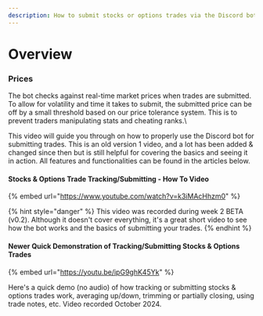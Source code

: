 ```yaml
---
description: How to submit stocks or options trades via the Discord bot.
---
```


# Overview

### Prices

The bot checks against real-time market prices when trades are submitted. To allow for volatility and time it takes to submit, the submitted price can be off by a small threshold based on our price tolerance system. This is to prevent traders manipulating stats and cheating ranks.\


This video will guide you through on how to properly use the Discord bot for submitting trades. This is an old version 1 video, and a lot has been added & changed since then but is still helpful for covering the basics and seeing it in action. All features and functionalities can be found in the articles below.

#### Stocks & Options Trade Tracking/Submitting - How To Video

{% embed url="https://www.youtube.com/watch?v=k3iMAcHhzm0" %}

{% hint style="danger" %}
This video was recorded during week 2 BETA (v0.2). Although it doesn't cover everything, it's a great short video to see how the bot works and the basics of submitting your trades.
{% endhint %}

#### Newer Quick Demonstration of Tracking/Submitting Stocks & Options Trades

{% embed url="https://youtu.be/ipG9ghK45Yk" %}

Here's a quick demo (no audio) of how tracking or submitting stocks & options trades work, averaging up/down, trimming or partially closing, using trade notes, etc. Video recorded October 2024.&#x20;

